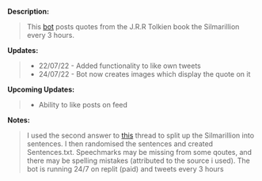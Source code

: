 
**Description:**
> This [bot](https://twitter.com/SilmarillionQo1) posts quotes from the J.R.R Tolkien book the Silmarillion every 3 hours.


**Updates:**
> - 22/07/22 - Added functionality to like own tweets
> - 24/07/22 - Bot now creates images which display the quote on it

**Upcoming Updates:**
> - Ability to like posts on feed


**Notes:**
> I used the second answer to [this](https://stackoverflow.com/questions/4576077/how-can-i-split-a-text-into-sentences) thread to split up the Silmarillion into sentences. I then randomised the sentences and created Sentences.txt. Speechmarks may be missing from some qoutes, and there may be spelling mistakes (attributed to the source i used). The bot is running 24/7 on replit (paid) and tweets every 3 hours
